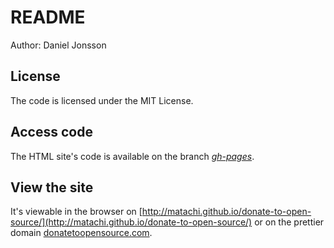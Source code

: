 # README

Author: Daniel Jonsson

## License

The code is licensed under the MIT License.

## Access code

The HTML site's code is available on the branch
[*gh-pages*](https://github.com/MaTachi/donate-to-open-source/tree/gh-pages).

## View the site

It's viewable in the browser on
[http://matachi.github.io/donate-to-open-source/](http://matachi.github.io/donate-to-open-source/)
or on the prettier domain
[donatetoopensource.com](http://donatetoopensource.com/).
